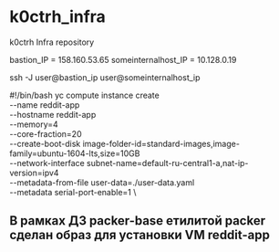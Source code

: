 # k0ctrh_infra
k0ctrh Infra repository

bastion_IP = 158.160.53.65
someinternalhost_IP = 10.128.0.19

ssh -J user@bastion_ip user@someinternalhost_ip

#!/bin/bash
yc compute instance create \
  --name reddit-app \
  --hostname reddit-app \
  --memory=4 \
  --core-fraction=20  \
  --create-boot-disk image-folder-id=standard-images,image-family=ubuntu-1604-lts,size=10GB \
  --network-interface subnet-name=default-ru-central1-a,nat-ip-version=ipv4 \
  --metadata-from-file user-data=./user-data.yaml  \
  --metadata serial-port-enable=1 \

## В рамках ДЗ packer-base eтилитой packer сделан образ для установки VM reddit-app

